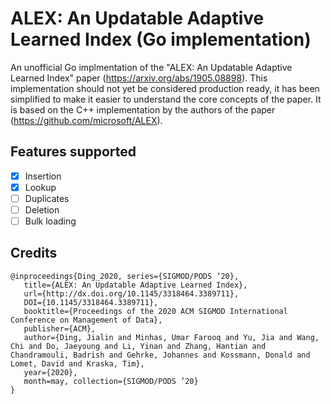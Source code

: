 # ALEX: An Updatable Adaptive Learned Index (Go implementation)
An unofficial Go implmentation of the "ALEX: An Updatable Adaptive Learned Index" paper (https://arxiv.org/abs/1905.08898).
This implementation should not yet be considered production ready, it has been simplified to make it easier to understand the core concepts of the paper.
It is based on the C++ implementation by the authors of the paper (https://github.com/microsoft/ALEX).

## Features supported
- [x] Insertion
- [x] Lookup
- [ ] Duplicates
- [ ] Deletion
- [ ] Bulk loading

## Credits
```
@inproceedings{Ding_2020, series={SIGMOD/PODS ’20},
   title={ALEX: An Updatable Adaptive Learned Index},
   url={http://dx.doi.org/10.1145/3318464.3389711},
   DOI={10.1145/3318464.3389711},
   booktitle={Proceedings of the 2020 ACM SIGMOD International Conference on Management of Data},
   publisher={ACM},
   author={Ding, Jialin and Minhas, Umar Farooq and Yu, Jia and Wang, Chi and Do, Jaeyoung and Li, Yinan and Zhang, Hantian and Chandramouli, Badrish and Gehrke, Johannes and Kossmann, Donald and Lomet, David and Kraska, Tim},
   year={2020},
   month=may, collection={SIGMOD/PODS ’20}
}
```
